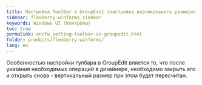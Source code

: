 ```yaml
---
title: Настройка ToolBar в GroupEdit (настройка вертикального размера)
sidebar: flexberry-winforms_sidebar
keywords: Windows UI (Контролы)
toc: true
permalink: en/fw_setting-toolbar-in-groupedit.html
folder: products/flexberry-winforms/
lang: en
---
```


Особенностью настройки тулбара в GroupEdit вляется то, что после указания необходимых операций в дизайнере, необходимо закрыть его и открыть снова - вертикальный размер при этом будет пересчитан.